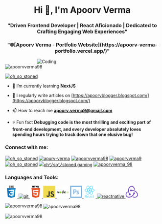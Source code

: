 <h1 align="center">Hi 👋, I'm Apoorv Verma</h1>
<h3 align="center">"Driven Frontend Developer | React Aficionado | Dedicated to Crafting Engaging Web Experiences"</h3>

<h3 align="center">"🌐[Apoorv Verma - Portfolio Website](https://apoorv-verma-portfolio.vercel.app/)"</h3>

<img align="right" alt="Coding" width="400" src="https://media3.giphy.com/media/v1.Y2lkPTc5MGI3NjExeGFtaGNpazBscnNnODNtZm94ZjdsNzNldTk3eGN6dG5rYnl5eGphdiZlcD12MV9pbnRlcm5hbF9naWZfYnlfaWQmY3Q9Zw/RbDKaczqWovIugyJmW/giphy.gif">

<p align="left"> <img src="https://komarev.com/ghpvc/?username=apoorvverma98&label=Profile%20views&color=0e75b6&style=flat" alt="apoorvverma98" /> </p>

<p align="left"> <a href="https://twitter.com/oh_so_stoned" target="blank"><img src="https://img.shields.io/twitter/follow/oh_so_stoned?logo=twitter&style=for-the-badge" alt="oh_so_stoned" /></a> </p>

- 🌱 I’m currently learning **NextJS**

- 📝 I regularly write articles on [https://apoorvblogger.blogspot.com/](https://apoorvblogger.blogspot.com/)

- 📫 How to reach me **apoorv.verma9@gmail.com**

- ⚡ Fun fact **Debugging code is the most thrilling and exciting part of front-end development, and every developer absolutely loves spending hours trying to track down that one elusive bug!**
 
<h3 align="left">Connect with me:</h3>
<p align="left">
<a href="https://twitter.com/oh_so_stoned" target="blank"><img align="center" src="https://raw.githubusercontent.com/rahuldkjain/github-profile-readme-generator/master/src/images/icons/Social/twitter.svg" alt="oh_so_stoned" height="30" width="40" /></a>
<a href="https://linkedin.com/in/apurv-verma" target="blank"><img align="center" src="https://raw.githubusercontent.com/rahuldkjain/github-profile-readme-generator/master/src/images/icons/Social/linked-in-alt.svg" alt="apurv-verma" height="30" width="40" /></a>
<a href="https://codesandbox.com/apoorvverma98" target="blank"><img align="center" src="https://raw.githubusercontent.com/rahuldkjain/github-profile-readme-generator/master/src/images/icons/Social/codesandbox.svg" alt="apoorvverma98" height="30" width="40" /></a>
<a href="https://fb.com/apoorvvrma9" target="blank"><img align="center" src="https://raw.githubusercontent.com/rahuldkjain/github-profile-readme-generator/master/src/images/icons/Social/facebook.svg" alt="apoorvvrma9" height="30" width="40" /></a>
<a href="https://instagram.com/oh_so_stoned" target="blank"><img align="center" src="https://raw.githubusercontent.com/rahuldkjain/github-profile-readme-generator/master/src/images/icons/Social/instagram.svg" alt="oh_so_stoned" height="30" width="40" /></a>
<a href="https://www.youtube.com/c/ohヅsoヅstoned gaming" target="blank"><img align="center" src="https://raw.githubusercontent.com/rahuldkjain/github-profile-readme-generator/master/src/images/icons/Social/youtube.svg" alt="ohヅsoヅstoned gaming" height="30" width="40" /></a>
<a href="https://www.leetcode.com/apoorvverma_98" target="blank"><img align="center" src="https://raw.githubusercontent.com/rahuldkjain/github-profile-readme-generator/master/src/images/icons/Social/leet-code.svg" alt="apoorvverma_98" height="30" width="40" /></a>
</p>

<h3 align="left">Languages and Tools:</h3>
<p align="left"> <a href="https://www.w3schools.com/css/" target="_blank" rel="noreferrer"> <img src="https://raw.githubusercontent.com/devicons/devicon/master/icons/css3/css3-original-wordmark.svg" alt="css3" width="40" height="40"/> </a> <a href="https://git-scm.com/" target="_blank" rel="noreferrer"> <img src="https://www.vectorlogo.zone/logos/git-scm/git-scm-icon.svg" alt="git" width="40" height="40"/> </a> <a href="https://www.w3.org/html/" target="_blank" rel="noreferrer"> <img src="https://raw.githubusercontent.com/devicons/devicon/master/icons/html5/html5-original-wordmark.svg" alt="html5" width="40" height="40"/> </a> <a href="https://developer.mozilla.org/en-US/docs/Web/JavaScript" target="_blank" rel="noreferrer"> <img src="https://raw.githubusercontent.com/devicons/devicon/master/icons/javascript/javascript-original.svg" alt="javascript" width="40" height="40"/> </a> <a href="https://nodejs.org" target="_blank" rel="noreferrer"> <img src="https://raw.githubusercontent.com/devicons/devicon/master/icons/nodejs/nodejs-original-wordmark.svg" alt="nodejs" width="40" height="40"/> </a> <a href="https://www.photoshop.com/en" target="_blank" rel="noreferrer"> <img src="https://raw.githubusercontent.com/devicons/devicon/master/icons/photoshop/photoshop-line.svg" alt="photoshop" width="40" height="40"/> </a> <a href="https://reactjs.org/" target="_blank" rel="noreferrer"> <img src="https://raw.githubusercontent.com/devicons/devicon/master/icons/react/react-original-wordmark.svg" alt="react" width="40" height="40"/> </a> <a href="https://reactnative.dev/" target="_blank" rel="noreferrer"> <img src="https://reactnative.dev/img/header_logo.svg" alt="reactnative" width="40" height="40"/> </a> <a href="https://redux.js.org" target="_blank" rel="noreferrer"> <img src="https://raw.githubusercontent.com/devicons/devicon/master/icons/redux/redux-original.svg" alt="redux" width="40" height="40"/> </a> </p>

<p><img align="left" src="https://github-readme-stats.vercel.app/api/top-langs?username=apoorvverma98&show_icons=true&locale=en&layout=compact" alt="apoorvverma98" /></p>

<p>&nbsp;<img align="center" src="https://github-readme-stats.vercel.app/api?username=apoorvverma98&show_icons=true&locale=en" alt="apoorvverma98" /></p>

<p><img align="center" src="https://github-readme-streak-stats.herokuapp.com/?user=apoorvverma98&" alt="apoorvverma98" /></p>
